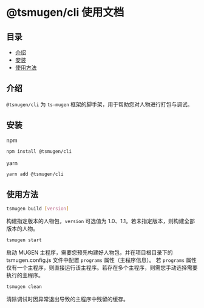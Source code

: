 # @tsmugen/cli 使用文档

## 目录
- [介绍](#介绍)<br>
- [安装](#安装)<br>
- [使用方法](#使用方法)<br>

## 介绍
`@tsmugen/cli` 为 `ts-mugen` 框架的脚手架，用于帮助您对人物进行打包与调试。

## 安装
npm
```sh
npm install @tsmugen/cli
```
yarn
```sh
yarn add @tsmugen/cli
```

## 使用方法
```sh
tsmugen build [version]
```
构建指定版本的人物包，`version` 可选值为 1.0、1.1。若未指定版本，则构建全部版本的人物。

```sh
tsmugen start
```
启动 MUGEN 主程序，需要您预先构建好人物包，并在项目根目录下的 tsmugen.config.js 文件中配置 `programs` 属性（主程序信息）。
若 `programs` 属性仅有一个主程序，则直接运行该主程序。若存在多个主程序，则需您手动选择需要执行的主程序。

```sh
tsmugen clean
```
清除调试时因异常退出导致的主程序中残留的缓存。